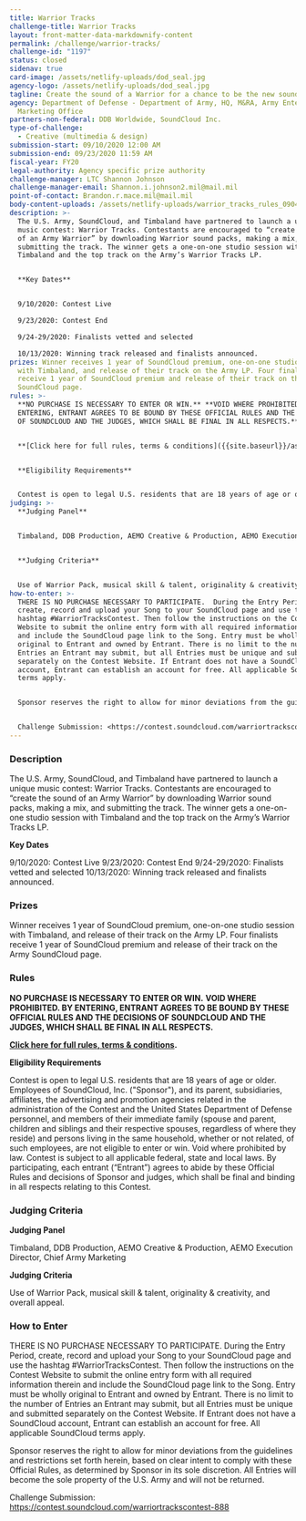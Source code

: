 ```yaml
---
title: Warrior Tracks
challenge-title: Warrior Tracks
layout: front-matter-data-markdownify-content
permalink: /challenge/warrior-tracks/
challenge-id: "1197"
status: closed
sidenav: true
card-image: /assets/netlify-uploads/dod_seal.jpg
agency-logo: /assets/netlify-uploads/dod_seal.jpg
tagline: Create the sound of a Warrior for a chance to be the new sound of the Army
agency: Department of Defense - Department of Army, HQ, M&RA, Army Enterprise
  Marketing Office
partners-non-federal: DDB Worldwide, SoundCloud Inc.
type-of-challenge:
  - Creative (multimedia & design)
submission-start: 09/10/2020 12:00 AM
submission-end: 09/23/2020 11:59 AM
fiscal-year: FY20
legal-authority: Agency specific prize authority
challenge-manager: LTC Shannon Johnson
challenge-manager-email: Shannon.i.johnson2.mil@mail.mil
point-of-contact: Brandon.r.mace.mil@mail.mil
body-content-uploads: /assets/netlify-uploads/warrior_tracks_rules_090420_final.pdf
description: >-
  The U.S. Army, SoundCloud, and Timbaland have partnered to launch a unique
  music contest: Warrior Tracks. Contestants are encouraged to “create the sound
  of an Army Warrior” by downloading Warrior sound packs, making a mix, and
  submitting the track. The winner gets a one-on-one studio session with
  Timbaland and the top track on the Army’s Warrior Tracks LP. 


  **Key Dates**


  9/10/2020: Contest Live

  9/23/2020: Contest End

  9/24-29/2020: Finalists vetted and selected

  10/13/2020: Winning track released and finalists announced.
prizes: Winner receives 1 year of SoundCloud premium, one-on-one studio session
  with Timbaland, and release of their track on the Army LP. Four finalists
  receive 1 year of SoundCloud premium and release of their track on the Army
  SoundCloud page.
rules: >-
  **NO PURCHASE IS NECESSARY TO ENTER OR WIN.** **VOID WHERE PROHIBITED. BY
  ENTERING, ENTRANT AGREES TO BE BOUND BY THESE OFFICIAL RULES AND THE DECISIONS
  OF SOUNDCLOUD AND THE JUDGES, WHICH SHALL BE FINAL IN ALL RESPECTS.**


  **[Click here for full rules, terms & conditions]({{site.baseurl}}/assets/netlify-uploads/warrior_tracks_rules_090420_final.pdf).**


  **Eligibility Requirements**


  Contest is open to legal U.S. residents that are 18 years of age or older. Employees of SoundCloud, Inc. ("Sponsor"), and its parent, subsidiaries, affiliates, the advertising and promotion agencies related in the administration of the Contest and the United States Department of Defense personnel, and members of their immediate family (spouse and parent, children and siblings and their respective spouses, regardless of where they reside) and persons living in the same household, whether or not related, of such employees, are not eligible to enter or win. Void where prohibited by law. Contest is subject to all applicable federal, state and local laws. By participating, each entrant (“Entrant”) agrees to abide by these Official Rules and decisions of Sponsor and judges, which shall be final and binding in all respects relating to this Contest.
judging: >-
  **Judging Panel**


  Timbaland, DDB Production, AEMO Creative & Production, AEMO Execution Director, Chief Army Marketing


  **Judging Criteria**


  Use of Warrior Pack, musical skill & talent, originality & creativity, and overall appeal.
how-to-enter: >-
  THERE IS NO PURCHASE NECESSARY TO PARTICIPATE.  During the Entry Period,
  create, record and upload your Song to your SoundCloud page and use the
  hashtag #WarriorTracksContest. Then follow the instructions on the Contest
  Website to submit the online entry form with all required information therein
  and include the SoundCloud page link to the Song. Entry must be wholly
  original to Entrant and owned by Entrant. There is no limit to the number of
  Entries an Entrant may submit, but all Entries must be unique and submitted
  separately on the Contest Website. If Entrant does not have a SoundCloud
  account, Entrant can establish an account for free. All applicable SoundCloud
  terms apply.


  Sponsor reserves the right to allow for minor deviations from the guidelines and restrictions set forth herein, based on clear intent to comply with these Official Rules, as determined by Sponsor in its sole discretion.  All Entries will become the sole property of the U.S. Army and will not be returned.  


  Challenge Submission: <https://contest.soundcloud.com/warriortrackscontest-888>
---
```

### Description

The U.S. Army, SoundCloud, and Timbaland have partnered to launch a unique music contest: Warrior Tracks. Contestants are encouraged to “create the sound of an Army Warrior” by downloading Warrior sound packs, making a mix, and submitting the track. The winner gets a one-on-one studio session with Timbaland and the top track on the Army’s Warrior Tracks LP. 

**Key Dates**

9/10/2020: Contest Live
9/23/2020: Contest End
9/24-29/2020: Finalists vetted and selected
10/13/2020: Winning track released and finalists announced. 

### Prizes

Winner receives 1 year of SoundCloud premium, one-on-one studio session with Timbaland, and release of their track on the Army LP. Four finalists receive 1 year of SoundCloud premium and release of their track on the Army SoundCloud page. 

### Rules

**NO PURCHASE IS NECESSARY TO ENTER OR WIN.** **VOID WHERE PROHIBITED. BY ENTERING, ENTRANT AGREES TO BE BOUND BY THESE OFFICIAL RULES AND THE DECISIONS OF SOUNDCLOUD AND THE JUDGES, WHICH SHALL BE FINAL IN ALL RESPECTS.**

**[Click here for full rules, terms & conditions]({{site.baseurl}}/assets/netlify-uploads/warrior_tracks_rules_090420_final.pdf).**

**Eligibility Requirements**

Contest is open to legal U.S. residents that are 18 years of age or older. Employees of SoundCloud, Inc. ("Sponsor"), and its parent, subsidiaries, affiliates, the advertising and promotion agencies related in the administration of the Contest and the United States Department of Defense personnel, and members of their immediate family (spouse and parent, children and siblings and their respective spouses, regardless of where they reside) and persons living in the same household, whether or not related, of such employees, are not eligible to enter or win. Void where prohibited by law. Contest is subject to all applicable federal, state and local laws. By participating, each entrant (“Entrant”) agrees to abide by these Official Rules and decisions of Sponsor and judges, which shall be final and binding in all respects relating to this Contest.

### Judging Criteria

**Judging Panel**

Timbaland, DDB Production, AEMO Creative & Production, AEMO Execution Director, Chief Army Marketing

**Judging Criteria**

Use of Warrior Pack, musical skill & talent, originality & creativity, and overall appeal.

### How to Enter

THERE IS NO PURCHASE NECESSARY TO PARTICIPATE.  During the Entry Period, create, record and upload your Song to your SoundCloud page and use the hashtag #WarriorTracksContest. Then follow the instructions on the Contest Website to submit the online entry form with all required information therein and include the SoundCloud page link to the Song. Entry must be wholly original to Entrant and owned by Entrant. There is no limit to the number of Entries an Entrant may submit, but all Entries must be unique and submitted separately on the Contest Website. If Entrant does not have a SoundCloud account, Entrant can establish an account for free. All applicable SoundCloud terms apply.

Sponsor reserves the right to allow for minor deviations from the guidelines and restrictions set forth herein, based on clear intent to comply with these Official Rules, as determined by Sponsor in its sole discretion.  All Entries will become the sole property of the U.S. Army and will not be returned.  

Challenge Submission: <https://contest.soundcloud.com/warriortrackscontest-888>